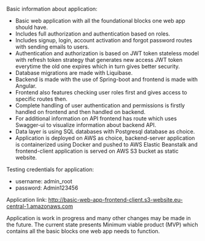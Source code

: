 Basic information about application:
- Basic web application with all the foundational blocks one web app should have.
- Includes full authorization and authentication based on roles.
- Includes signup, login, account activation and forgot password routes with sending emails to users.
- Authentication and authorization is based on JWT token stateless model with refresh token strategy that generates new access JWT token
everytime the old one expires which in turn gives better security. 
- Database migrations are made with Liquibase.
- Backend is made with the use of Spring-boot and frontend is made with Angular. 
- Frontend also features checking user roles first and gives access to specific routes then.
- Complete handling of user authentication and permissions is firstly handled on frontend and then handled on backend.
- For additional information on API frontend has route which uses Swagger-ui to visualize information about backend API.
- Data layer is using SQL databases with Postgresql database as choice.
- Application is deployed on AWS as choice, backend-server application is containerized using Docker and pushed to AWS Elastic Beanstalk
and frontend-client application is served on AWS S3 bucket as static website.

Testing credentials for application:
- username: admin_root
- password: Admin123456

Application link: http://basic-web-app-frontend-client.s3-website.eu-central-1.amazonaws.com

Application is work in progress and many other changes may be made in the future.
The current state presents Minimum viable product (MVP) which contains all the basic blocks one web app needs to function.
